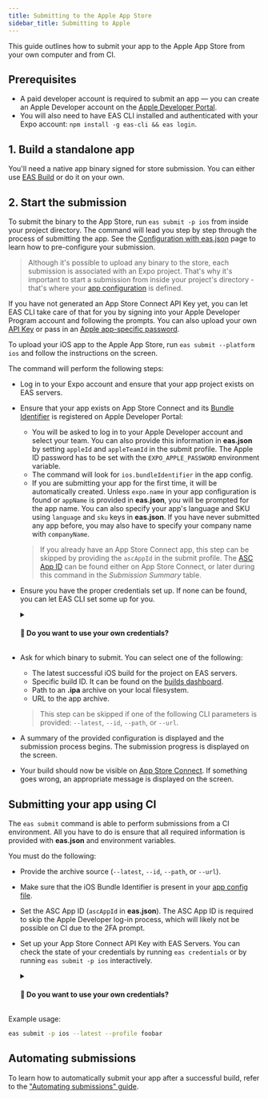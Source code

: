 ```yaml
---
title: Submitting to the Apple App Store
sidebar_title: Submitting to Apple
---
```


This guide outlines how to submit your app to the Apple App Store from your own computer and from CI.

## Prerequisites

- A paid developer account is required to submit an app &mdash; you can create an Apple Developer account on the [Apple Developer Portal](https://developer.apple.com/account/).
- You will also need to have EAS CLI installed and authenticated with your Expo account: `npm install -g eas-cli && eas login`.

## 1. Build a standalone app

You'll need a native app binary signed for store submission. You can either use [EAS Build](introduction.md) or do it on your own.

## 2. Start the submission

To submit the binary to the App Store, run `eas submit -p ios` from inside your project directory. The command will lead you step by step through the process of submitting the app. See the [Configuration with eas.json](./eas-json.md) page to learn how to pre-configure your submission.

> Although it's possible to upload any binary to the store, each submission is associated with an Expo project. That's why it's important to start a submission from inside your project's directory - that's where your [app configuration](../workflow/configuration.md) is defined.

If you have not generated an App Store Connect API Key yet, you can let EAS CLI take care of that for you by signing into your Apple Developer Program account and following the prompts. You can also upload your own [API Key](https://expo.fyi/creating-asc-api-key) or pass in an [Apple app-specific password](https://expo.fyi/apple-app-specific-password).

To upload your iOS app to the Apple App Store, run `eas submit --platform ios` and follow the instructions on the screen.

The command will perform the following steps:

- Log in to your Expo account and ensure that your app project exists on EAS servers.
- Ensure that your app exists on App Store Connect and its [Bundle Identifier](https://expo.fyi/bundle-identifier) is registered on Apple Developer Portal:

  - You will be asked to log in to your Apple Developer account and select your team. You can also provide this information in **eas.json** by setting `appleId` and `appleTeamId` in the submit profile. The Apple ID password has to be set with the `EXPO_APPLE_PASSWORD` environment variable.
  - The command will look for `ios.bundleIdentifier` in the app config.
  - If you are submitting your app for the first time, it will be automatically created.
    Unless `expo.name` in your app configuration is found or `appName` is provided in **eas.json**, you will be prompted for the app name.
    You can also specify your app's language and SKU using `language` and `sku` keys in **eas.json**. If you have never submitted any app before, you may also have to specify your company name with `companyName`.

  > If you already have an App Store Connect app, this step can be skipped by providing the `ascAppId` in the submit profile. The [ASC App ID](https://expo.fyi/asc-app-id) can be found either on App Store Connect, or later during this command in the _Submission Summary_ table.

- Ensure you have the proper credentials set up. If none can be found, you can let EAS CLI set some up for you.
  <details><summary><h4>🔐 Do you want to use your own credentials?</h4></summary>
  <p>

  **App Store Connect API Key:** Create your own [API Key](https://expo.fyi/creating-asc-api-key) then set it with the `ascApiKeyPath`, `ascApiKeyIssuerId`, and `ascApiKeyId` fields in **eas.json**.

  **App Specific Password:** Provide your [password](https://expo.fyi/apple-app-specific-password) and Apple ID Username by passing them in with the `EXPO_APPLE_APP_SPECIFIC_PASSWORD` environment variable and `appleId` field in **eas.json**, respectively.
  </p>
  </details>

- Ask for which binary to submit. You can select one of the following:

  - The latest successful iOS build for the project on EAS servers.
  - Specific build ID. It can be found on the [builds dashboard](https://expo.dev/builds).
  - Path to an **.ipa** archive on your local filesystem.
  - URL to the app archive.

  > This step can be skipped if one of the following CLI parameters is provided: `--latest`, `--id`, `--path`, or `--url`.

- A summary of the provided configuration is displayed and the submission process begins. The submission progress is displayed on the screen.
- Your build should now be visible on [App Store Connect](https://appstoreconnect.apple.com). If something goes wrong, an appropriate message is displayed on the screen.

## Submitting your app using CI

The `eas submit` command is able to perform submissions from a CI environment. All you have to do is ensure that all required information is provided with **eas.json** and environment variables.

You must do the following:

- Provide the archive source (`--latest`, `--id`, `--path`, or `--url`).
- Make sure that the iOS Bundle Identifier is present in your [app config file](/workflow/configuration.md).
- Set the ASC App ID (`ascAppId` in **eas.json**). The ASC App ID is required to skip the Apple Developer log-in process, which will likely not be possible on CI due to the 2FA prompt.
- Set up your App Store Connect API Key with EAS Servers. You can check the state of your credentials by running `eas credentials` or by running `eas submit -p ios` interactively.
  <details><summary><h4>🔐 Do you want to use your own credentials?</h4></summary>
  <p>

  **App Store Connect API Key:** Create your own [API Key](https://expo.fyi/creating-asc-api-key) then set it with the `ascApiKeyPath`, `ascApiKeyIssuerId`, and `ascApiKeyId` fields in **eas.json**.

  **App Specific Password:** Provide your [password](https://expo.fyi/apple-app-specific-password) and Apple ID Username by passing them in with the `EXPO_APPLE_APP_SPECIFIC_PASSWORD` environment variable and `appleId` field in **eas.json**, respectively.
  </p>
  </details>

Example usage:

```sh
eas submit -p ios --latest --profile foobar
```

## Automating submissions

To learn how to automatically submit your app after a successful build, refer to the ["Automating submissions" guide](/build/automating-submissions.md).
